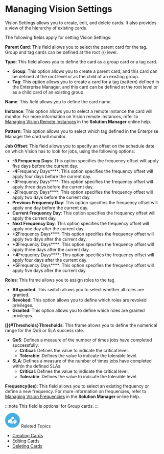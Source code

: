 # Managing Vision Settings

Vision Settings allows you to create, edit, and delete cards. It also
provides a view of the hierarchy of existing cards.

The following fields apply for setting Vision Settings:

**Parent Card**: This field allows you to select the parent card for the
tag. Group and tag cards can be defined at the root (/) level.

**Type**: This field allows you to define the card as a group card or a
tag card.

- **Group**: This option allows you to create a parent card, and this
    card can be defined at the root level or as the child of an existing
    group.
- **Tag**: This option allows you to create a card for a tag (pattern)
    defined in the Enterprise Manager, and this card can be defined at
    the root level or as a child card of an existing group.

**Name**: This field allows you to define the card name.

**Instance**: This option allows you to select a remote instance the
card will monitor. For more information on Vision remote instances,
refer to [Managing Vision Remote Instances](Managing-Vision-Remote-Instances.md) in
the **Solution Manager** online help.

**Pattern**: This option allows you to select which tag defined in the
Enterprise Manager the card will monitor.

**Job Offset**: This field allows you to specify an offset on the
schedule date on which Vision has to look for jobs, using the following
options:

- **-5 Frequency Days**: This option specifies the frequency offset
    will apply five days before the current day.
- **-4**Frequency Days****: This option specifies the frequency
    offset will apply four days before the current day.
- **-3**Frequency Days****: This option specifies the frequency
    offset will apply three days before the current day.
- **-2**Frequency Days****: This option specifies the frequency
    offset will apply two days before the current day.
- **Previous Frequency Day**: This option specifies the frequency
    offset will apply one day before the current day.
- **Current Frequency Day**: This option specifies the frequency
    offset will apply the current day.
- **Next Frequency Day**: This option specifies the frequency offset
    will apply one day after the current day.
- **+2**Frequency Days****: This option specifies the frequency
    offset will apply two days after the current day.
- **+3**Frequency Days****: This option specifies the frequency
    offset will apply three days after the current day.
- **+4**Frequency Days****: This option specifies the frequency
    offset will apply four days after the current day.
- **+5**Frequency Days****: This option specifies the frequency
    offset will apply five days after the current day.

**Roles**: This frame allows you to assign roles to the tag.

- **All granted**: This switch allows you to select whether all roles
    are granted.
- **Revoked**: This option allows you to define which roles are
    revoked privileges.
- **Granted**: This option allows you to define which roles are
    granted privileges.

**[]{#Thresholds}Thresholds**: This frame allows you to define the numerical range for the QoS or SLA success rate.

- **QoS**: Defines a measure of the number of times jobs have
    completed successfully.
  - **Critical**: Defines the value to indicate the critical level.
  - **Tolerable**: Defines the value to indicate the tolerable
        level.
- **SLA**: Defines a measure of the number of times jobs have
    completed within the defined SLAs.
  - **Critical**: Defines the value to indicate the critical level.
  - **Tolerable**: Defines the value to indicate the tolerable
        level.

**Frequency(ies)**: This field allows you to select an existing
frequency or define a new frequency. For more information on
frequencies, refer to [Managing Vision Frequencies](Managing-Vision-Frequencies.md) in the
**Solution Manager** online help.

:::note
This field is optional for Group cards.
:::

![White "person reading" icon on blue circular background](../../../Resources/Images/moreinfo-icon(48x48).png "More Info icon")
Related Topics

- [Creating Cards](Creating-Cards.md)
- [Editing Cards](Editing-Cards.md)
- [Deleting Cards](Deleting-Cards.md)
